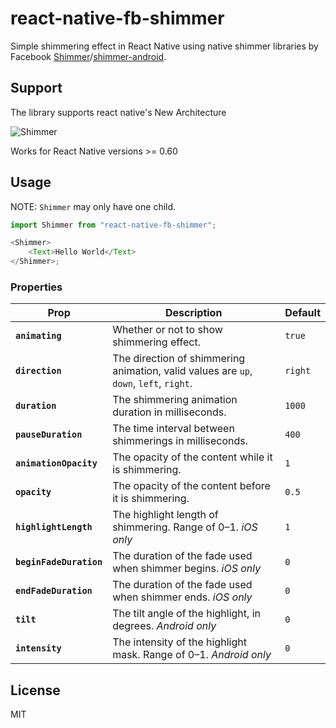 # react-native-fb-shimmer

Simple shimmering effect in React Native using native shimmer libraries by Facebook [Shimmer](https://github.com/facebook/Shimmer)/[shimmer-android](https://github.com/facebook/shimmer-android).

## Support

The library supports react native's New Architecture

![Shimmer](https://github.com/facebook/Shimmer/blob/master/shimmer.gif?raw=true)

Works for React Native versions >= 0.60

## Usage

NOTE: `Shimmer` may only have one child.

```js
import Shimmer from "react-native-fb-shimmer";

<Shimmer>
    <Text>Hello World</Text>
</Shimmer>;
```

### Properties

| Prop                    | Description                                                                            | Default |
| ----------------------- | -------------------------------------------------------------------------------------- | ------- |
| **`animating`**         | Whether or not to show shimmering effect.                                              | `true`  |
| **`direction`**         | The direction of shimmering animation, valid values are `up`, `down`, `left`, `right`. | `right` |
| **`duration`**          | The shimmering animation duration in milliseconds.                                     | `1000`  |
| **`pauseDuration`**     | The time interval between shimmerings in milliseconds.                                 | `400`   |
| **`animationOpacity`**  | The opacity of the content while it is shimmering.                                     | `1`     |
| **`opacity`**           | The opacity of the content before it is shimmering.                                    | `0.5`   |
| **`highlightLength`**   | The highlight length of shimmering. Range of 0–1. _iOS only_                           | `1`     |
| **`beginFadeDuration`** | The duration of the fade used when shimmer begins. _iOS only_                          | `0`     |
| **`endFadeDuration`**   | The duration of the fade used when shimmer ends. _iOS only_                            | `0`     |
| **`tilt`**              | The tilt angle of the highlight, in degrees. _Android only_                            | `0`     |
| **`intensity`**         | The intensity of the highlight mask. Range of 0–1. _Android only_                      | `0`     |

## License

MIT
